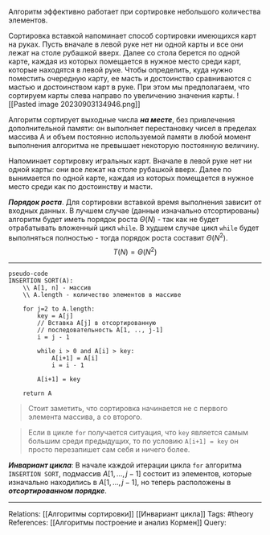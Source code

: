 Алгоритм эффективно работает при сортировке небольшого количества элементов. 

Сортировка вставкой напоминает способ сортировки имеющихся карт на руках. Пусть вначале в левой руке нет ни одной карты и все они лежат на столе рубашкой вверх. Далее со стола берется по одной карте, каждая из которых помещается в нужное место среди карт, которые находятся в левой руке. Чтобы определить, куда нужно поместить очередную карту, ее масть и достоинство сравниваются с мастью и достоинством карт в руке. При этом мы предполагаем, что сортируем карты слева направо по увеличению значения карты. 
![[Pasted image 20230903134946.png]]

Алгоритм сортирует выходные числа ***на месте***, без привлечения дополнительной памяти: он выполняет перестановку чисел в пределах массива А и объем постоянно используемой памяти в любой момент выполнения алгоритма не превышает некоторую постоянную величину. 

Напоминает сортировку игральных карт. Вначале в левой руке нет ни одной карты: они все лежат на столе рубашкой вверх. Далее по вынимается по одной карте, каждая из которых помещается в нужное место среди как по достоинству и масти.  

***Порядок роста***. 
Для сортировки вставкой время выполнения зависит от входных данных. В лучшем случае (данные изначально отсортированы) алгоритм будет иметь порядок роста $\Theta(N)$ - так как не будет отрабатывать вложенный цикл `while`. В худшем случае цикл `while` будет выполняться полностью - тогда порядок роста составит $\Theta(N^2)$. 
$$T(N)=\Theta(N^2)$$

___
```
pseudo-code
INSERTION SORT(A):
	\\ A[1, n] - массив
	\\ A.length - количество элементов в массиве
	
	for j=2 to A.length:
		key = A[j]
		// Вставка A[j] в отсортированную
		// последовательность A[1, .., j-1]
		i = j - 1
		
		while i > 0 and A[i] > key:
			A[i+1] = A[i]
			i = i - 1
			
		A[i+1] = key

	return A
```

> Стоит заметить, что сортировка начинается не с первого элемента массива, а со второго. 

> Если в цикле `for` получается ситуация, что `key` является самым большим среди предыдущих, то по условию `A[i+1] = key` он просто перезапишет сам себя и ничего более. 

***Инвариант цикла***:
В начале каждой итерации цикла `for` алгоритма `INSERTION SORT`, подмассив $A[1, ..., j-1]$ состоит из элементов, которые изначально находились в $A[1, ..., j-1]$, но теперь расположены в ***отсортированном порядке***. 

___
Relations: [[Алгоритмы сортировки]] [[Инвариант цикла]] 
Tags: #theory 
References: [[Алгоритмы построение и анализ Кормен]] 
Query: 
